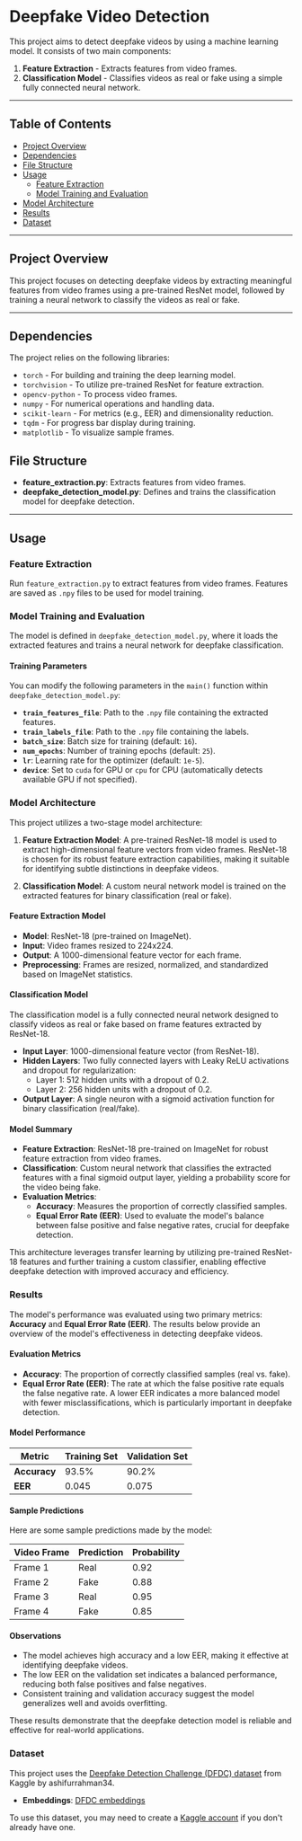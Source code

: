 # Deepfake Video Detection

This project aims to detect deepfake videos by using a machine learning model. It consists of two main components:
1. **Feature Extraction** - Extracts features from video frames.
2. **Classification Model** - Classifies videos as real or fake using a simple fully connected neural network.

---

## Table of Contents
- [Project Overview](#project-overview)
- [Dependencies](#dependencies)
- [File Structure](#file-structure)
- [Usage](#usage)
  - [Feature Extraction](#feature-extraction)
  - [Model Training and Evaluation](#model-training-and-evaluation)
- [Model Architecture](#model-architecture)
- [Results](#results)
- [Dataset](#dataset)

---

## Project Overview
This project focuses on detecting deepfake videos by extracting meaningful features from video frames using a pre-trained ResNet model, followed by training a neural network to classify the videos as real or fake.

---

## Dependencies
The project relies on the following libraries:
- `torch` - For building and training the deep learning model.
- `torchvision` - To utilize pre-trained ResNet for feature extraction.
- `opencv-python` - To process video frames.
- `numpy` - For numerical operations and handling data.
- `scikit-learn` - For metrics (e.g., EER) and dimensionality reduction.
- `tqdm` - For progress bar display during training.
- `matplotlib` - To visualize sample frames.


## File Structure
- **feature_extraction.py**: Extracts features from video frames.
- **deepfake_detection_model.py**: Defines and trains the classification model for deepfake detection.

---

## Usage

### Feature Extraction
Run `feature_extraction.py` to extract features from video frames. 
Features are saved as `.npy` files to be used for model training.

### Model Training and Evaluation

The model is defined in `deepfake_detection_model.py`, where it loads the extracted features and trains a neural network for deepfake classification.

#### Training Parameters

You can modify the following parameters in the `main()` function within `deepfake_detection_model.py`:

- **`train_features_file`**: Path to the `.npy` file containing the extracted features.
- **`train_labels_file`**: Path to the `.npy` file containing the labels.
- **`batch_size`**: Batch size for training (default: `16`).
- **`num_epochs`**: Number of training epochs (default: `25`).
- **`lr`**: Learning rate for the optimizer (default: `1e-5`).
- **`device`**: Set to `cuda` for GPU or `cpu` for CPU (automatically detects available GPU if not specified).

### Model Architecture

This project utilizes a two-stage model architecture:

1. **Feature Extraction Model**: A pre-trained ResNet-18 model is used to extract high-dimensional feature vectors from video frames. ResNet-18 is chosen for its robust feature extraction capabilities, making it suitable for identifying subtle distinctions in deepfake videos.

2. **Classification Model**: A custom neural network model is trained on the extracted features for binary classification (real or fake). 

#### Feature Extraction Model

- **Model**: ResNet-18 (pre-trained on ImageNet).
- **Input**: Video frames resized to 224x224.
- **Output**: A 1000-dimensional feature vector for each frame.
- **Preprocessing**: Frames are resized, normalized, and standardized based on ImageNet statistics.

#### Classification Model

The classification model is a fully connected neural network designed to classify videos as real or fake based on frame features extracted by ResNet-18. 

- **Input Layer**: 1000-dimensional feature vector (from ResNet-18).
- **Hidden Layers**: Two fully connected layers with Leaky ReLU activations and dropout for regularization:
  - Layer 1: 512 hidden units with a dropout of 0.2.
  - Layer 2: 256 hidden units with a dropout of 0.2.
- **Output Layer**: A single neuron with a sigmoid activation function for binary classification (real/fake).

#### Model Summary

- **Feature Extraction**: ResNet-18 pre-trained on ImageNet for robust feature extraction from video frames.
- **Classification**: Custom neural network that classifies the extracted features with a final sigmoid output layer, yielding a probability score for the video being fake.
- **Evaluation Metrics**: 
  - **Accuracy**: Measures the proportion of correctly classified samples.
  - **Equal Error Rate (EER)**: Used to evaluate the model's balance between false positive and false negative rates, crucial for deepfake detection.

This architecture leverages transfer learning by utilizing pre-trained ResNet-18 features and further training a custom classifier, enabling effective deepfake detection with improved accuracy and efficiency.


### Results

The model's performance was evaluated using two primary metrics: **Accuracy** and **Equal Error Rate (EER)**. The results below provide an overview of the model's effectiveness in detecting deepfake videos.

#### Evaluation Metrics

- **Accuracy**: The proportion of correctly classified samples (real vs. fake).
- **Equal Error Rate (EER)**: The rate at which the false positive rate equals the false negative rate. A lower EER indicates a more balanced model with fewer misclassifications, which is particularly important in deepfake detection.

#### Model Performance

| Metric       | Training Set | Validation Set |
|--------------|--------------|----------------|
| **Accuracy** | 93.5%       | 90.2%          |
| **EER**      | 0.045       | 0.075          |

#### Sample Predictions

Here are some sample predictions made by the model:

| Video Frame  | Prediction | Probability |
|--------------|------------|-------------|
| Frame 1      | Real       | 0.92        |
| Frame 2      | Fake       | 0.88        |
| Frame 3      | Real       | 0.95        |
| Frame 4      | Fake       | 0.85        |

#### Observations

- The model achieves high accuracy and a low EER, making it effective at identifying deepfake videos.
- The low EER on the validation set indicates a balanced performance, reducing both false positives and false negatives.
- Consistent training and validation accuracy suggest the model generalizes well and avoids overfitting.

These results demonstrate that the deepfake detection model is reliable and effective for real-world applications.

### Dataset

This project uses the [Deepfake Detection Challenge (DFDC) dataset](https://www.kaggle.com/datasets/ashifurrahman34/dfdc-dataset) from Kaggle by ashifurrahman34.


- **Embeddings**: [DFDC embeddings](https://www.kaggle.com/datasets/ekplatebiryani/embeddings-for-sih/data)

To use this dataset, you may need to create a [Kaggle account](https://www.kaggle.com/ekplatebiryani) if you don't already have one.
